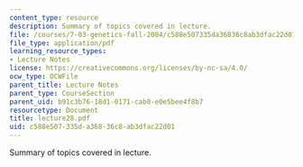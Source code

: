 ```yaml
---
content_type: resource
description: Summary of topics covered in lecture.
file: /courses/7-03-genetics-fall-2004/c588e507335da36836c8ab3dfac22d01_lecture28.pdf
file_type: application/pdf
learning_resource_types:
- Lecture Notes
license: https://creativecommons.org/licenses/by-nc-sa/4.0/
ocw_type: OCWFile
parent_title: Lecture Notes
parent_type: CourseSection
parent_uid: b91c3b76-18d1-0171-cab0-e0e5bee4f8b7
resourcetype: Document
title: lecture28.pdf
uid: c588e507-335d-a368-36c8-ab3dfac22d01
---
```

Summary of topics covered in lecture.